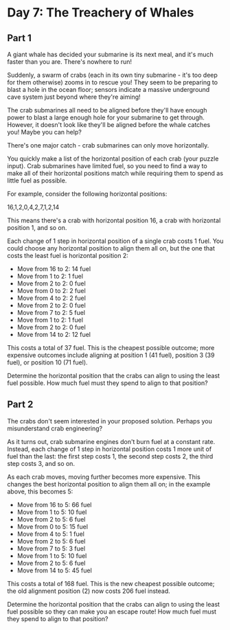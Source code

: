 # Day 7: The Treachery of Whales

## Part 1

A giant whale has decided your submarine is its next meal, and it's much faster than you are. There's nowhere to run!

Suddenly, a swarm of crabs (each in its own tiny submarine - it's too deep for them otherwise) zooms in to rescue you! They seem to be preparing to blast a hole in the ocean floor; sensors indicate a massive underground cave system just beyond where they're aiming!

The crab submarines all need to be aligned before they'll have enough power to blast a large enough hole for your submarine to get through. However, it doesn't look like they'll be aligned before the whale catches you! Maybe you can help?

There's one major catch - crab submarines can only move horizontally.

You quickly make a list of the horizontal position of each crab (your puzzle input). Crab submarines have limited fuel, so you need to find a way to make all of their horizontal positions match while requiring them to spend as little fuel as possible.

For example, consider the following horizontal positions:

16,1,2,0,4,2,7,1,2,14

This means there's a crab with horizontal position 16, a crab with horizontal position 1, and so on.

Each change of 1 step in horizontal position of a single crab costs 1 fuel. You could choose any horizontal position to align them all on, but the one that costs the least fuel is horizontal position 2:

- Move from 16 to 2: 14 fuel
- Move from 1 to 2: 1 fuel
- Move from 2 to 2: 0 fuel
- Move from 0 to 2: 2 fuel
- Move from 4 to 2: 2 fuel
- Move from 2 to 2: 0 fuel
- Move from 7 to 2: 5 fuel
- Move from 1 to 2: 1 fuel
- Move from 2 to 2: 0 fuel
- Move from 14 to 2: 12 fuel

This costs a total of 37 fuel. This is the cheapest possible outcome; more expensive outcomes include aligning at position 1 (41 fuel), position 3 (39 fuel), or position 10 (71 fuel).

Determine the horizontal position that the crabs can align to using the least fuel possible. How much fuel must they spend to align to that position?

## Part 2

The crabs don't seem interested in your proposed solution. Perhaps you misunderstand crab engineering?

As it turns out, crab submarine engines don't burn fuel at a constant rate. Instead, each change of 1 step in horizontal position costs 1 more unit of fuel than the last: the first step costs 1, the second step costs 2, the third step costs 3, and so on.

As each crab moves, moving further becomes more expensive. This changes the best horizontal position to align them all on; in the example above, this becomes 5:

- Move from 16 to 5: 66 fuel
- Move from 1 to 5: 10 fuel
- Move from 2 to 5: 6 fuel
- Move from 0 to 5: 15 fuel
- Move from 4 to 5: 1 fuel
- Move from 2 to 5: 6 fuel
- Move from 7 to 5: 3 fuel
- Move from 1 to 5: 10 fuel
- Move from 2 to 5: 6 fuel
- Move from 14 to 5: 45 fuel

This costs a total of 168 fuel. This is the new cheapest possible outcome; the old alignment position (2) now costs 206 fuel instead.

Determine the horizontal position that the crabs can align to using the least fuel possible so they can make you an escape route! How much fuel must they spend to align to that position?
